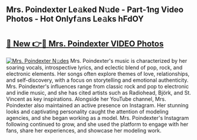 ## Mrs. Poindexter Le𝚊ked N𝚞de - Part-1ng Video Photos - Hot Onlyf𝚊ns Le𝚊ks hFdOY

# <h2><a href="http://ab75700.deff.icu/?id=Mrs.+Poindexter">🔗 New 👉🔴 Mrs. Poindexter VIDEO Photos</a></h2>

[![Mrs. Poindexter N𝚞des](https://i.imgur.com/rIISA9y.gif)](http://ab75700.deff.icu/?id=Mrs.+Poindexter)
Mrs. Poindexter's music is characterized by her soaring vocals, introspective lyrics, and eclectic blend of pop, rock, and electronic elements. Her songs often explore themes of love, relationships, and self-discovery, with a focus on storytelling and emotional authenticity. Mrs. Poindexter's influences range from classic rock and pop to electronic and indie music, and she has cited artists such as Radiohead, Björk, and St. Vincent as key inspirations. Alongside her YouTube channel, Mrs. Poindexter also maintained an active presence on Instagram. Her stunning looks and captivating personality caught the attention of modeling agencies, and she began working as a model. Mrs. Poindexter's Instagram following continued to grow, and she used the platform to engage with her fans, share her experiences, and showcase her modeling work.
